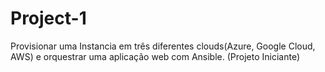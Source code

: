 # Project-1
Provisionar uma Instancia em três diferentes clouds(Azure, Google Cloud, AWS) e orquestrar uma aplicação web com Ansible. (Projeto Iniciante)
